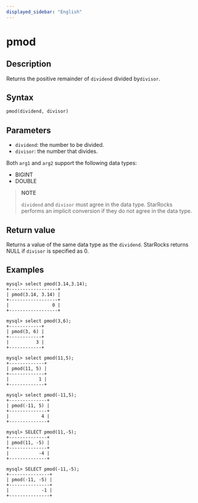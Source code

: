 ```yaml
---
displayed_sidebar: "English"
---
```


# pmod

## Description

Returns the positive remainder of `dividend` divided by`divisor`.

## Syntax

```SQL
pmod(dividend, divisor)
```

## Parameters

- `dividend`: the number to be divided.
- `divisor`: the number that divides.

Both `arg1` and `arg2` support the following data types:

- BIGINT
- DOUBLE

> **NOTE**
>
> `dividend` and `divisor` must agree in the data type. StarRocks performs an implicit conversion if they do not agree in the data type.

## Return value

Returns a value of the same data type as the `dividend`. StarRocks returns NULL if `divisor` is specified as 0.

## Examples

```Plain
mysql> select pmod(3.14,3.14);
+------------------+
| pmod(3.14, 3.14) |
+------------------+
|                0 |
+------------------+

mysql> select pmod(3,6);
+------------+
| pmod(3, 6) |
+------------+
|          3 |
+------------+

mysql> select pmod(11,5);
+-------------+
| pmod(11, 5) |
+-------------+
|           1 |
+-------------+

mysql> select pmod(-11,5);
+--------------+
| pmod(-11, 5) |
+--------------+
|            4 |
+--------------+

mysql> SELECT pmod(11,-5);
+--------------+
| pmod(11, -5) |
+--------------+
|           -4 |
+--------------+

mysql> SELECT pmod(-11,-5);
+---------------+
| pmod(-11, -5) |
+---------------+
|            -1 |
+---------------+
```
